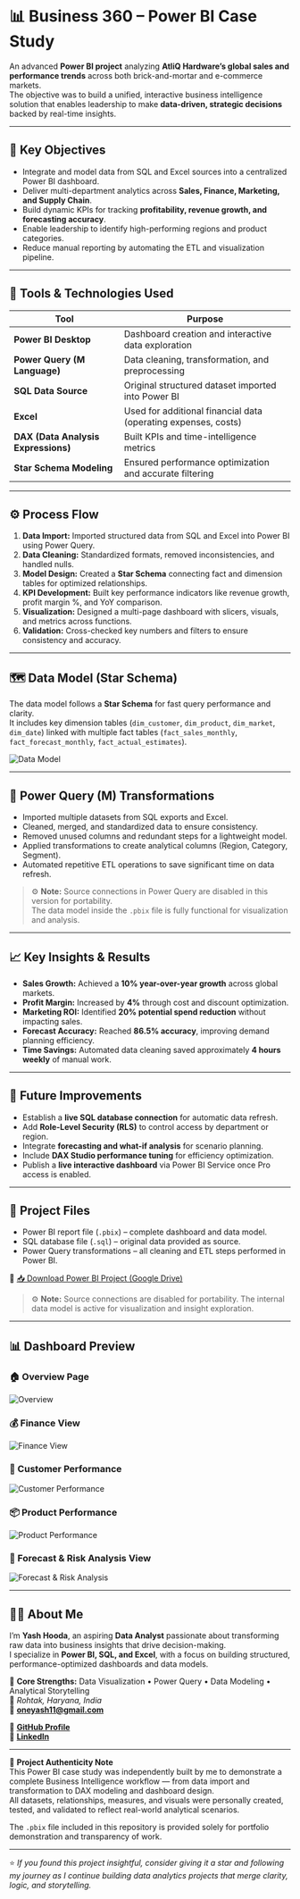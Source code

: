 # 📊 Business 360 – Power BI Case Study  

An advanced **Power BI project** analyzing **AtliQ Hardware’s global sales and performance trends** across both brick-and-mortar and e-commerce markets.  
The objective was to build a unified, interactive business intelligence solution that enables leadership to make **data-driven, strategic decisions** backed by real-time insights.

---

## 🎯 Key Objectives  
- Integrate and model data from SQL and Excel sources into a centralized Power BI dashboard.  
- Deliver multi-department analytics across **Sales, Finance, Marketing, and Supply Chain**.  
- Build dynamic KPIs for tracking **profitability, revenue growth, and forecasting accuracy**.  
- Enable leadership to identify high-performing regions and product categories.  
- Reduce manual reporting by automating the ETL and visualization pipeline.  

---

## 🧩 Tools & Technologies Used  

| Tool | Purpose |
|------|----------|
| **Power BI Desktop** | Dashboard creation and interactive data exploration |
| **Power Query (M Language)** | Data cleaning, transformation, and preprocessing |
| **SQL Data Source** | Original structured dataset imported into Power BI |
| **Excel** | Used for additional financial data (operating expenses, costs) |
| **DAX (Data Analysis Expressions)** | Built KPIs and time-intelligence metrics |
| **Star Schema Modeling** | Ensured performance optimization and accurate filtering |

---

## ⚙️ Process Flow  

1. **Data Import:** Imported structured data from SQL and Excel into Power BI using Power Query.  
2. **Data Cleaning:** Standardized formats, removed inconsistencies, and handled nulls.  
3. **Model Design:** Created a **Star Schema** connecting fact and dimension tables for optimized relationships.  
4. **KPI Development:** Built key performance indicators like revenue growth, profit margin %, and YoY comparison.  
5. **Visualization:** Designed a multi-page dashboard with slicers, visuals, and metrics across functions.  
6. **Validation:** Cross-checked key numbers and filters to ensure consistency and accuracy.

---

## 🗺️ Data Model (Star Schema)  

The data model follows a **Star Schema** for fast query performance and clarity.  
It includes key dimension tables (`dim_customer`, `dim_product`, `dim_market`, `dim_date`) linked with multiple fact tables (`fact_sales_monthly`, `fact_forecast_monthly`, `fact_actual_estimates`).  

![Data Model](DataModel.png)

---

## 🧼 Power Query (M) Transformations  

- Imported multiple datasets from SQL exports and Excel.  
- Cleaned, merged, and standardized data to ensure consistency.  
- Removed unused columns and redundant steps for a lightweight model.  
- Applied transformations to create analytical columns (Region, Category, Segment).  
- Automated repetitive ETL operations to save significant time on data refresh.  

> ⚙️ **Note:** Source connections in Power Query are disabled in this version for portability.  
> The data model inside the `.pbix` file is fully functional for visualization and analysis.

---

## 📈 Key Insights & Results  

- **Sales Growth:** Achieved a **10% year-over-year growth** across global markets.  
- **Profit Margin:** Increased by **4%** through cost and discount optimization.  
- **Marketing ROI:** Identified **20% potential spend reduction** without impacting sales.  
- **Forecast Accuracy:** Reached **86.5% accuracy**, improving demand planning efficiency.  
- **Time Savings:** Automated data cleaning saved approximately **4 hours weekly** of manual work.  

---

## 🚀 Future Improvements  

- Establish a **live SQL database connection** for automatic data refresh.  
- Add **Role-Level Security (RLS)** to control access by department or region.  
- Integrate **forecasting and what-if analysis** for scenario planning.  
- Include **DAX Studio performance tuning** for efficiency optimization.  
- Publish a **live interactive dashboard** via Power BI Service once Pro access is enabled.  

---

## 📎 Project Files  

- Power BI report file (`.pbix`) – complete dashboard and data model.  
- SQL database file (`.sql`) – original data provided as source.  
- Power Query transformations – all cleaning and ETL steps performed in Power BI.  

🔗 [📥 Download Power BI Project (Google Drive)](https://drive.google.com/uc?export=download&id=1GYlwJxiEfM2DaFqO9cdjtdxP3EQYYzD4)

> ⚙️ **Note:** Source connections are disabled for portability. The internal data model is active for visualization and insight exploration.

---

## 📊 Dashboard Preview  

### 🏠 Overview Page  
![Overview](Overview.png)  

### 💰 Finance View  
![Finance View](Finance_View.png)  

### 🤝 Customer Performance  
![Customer Performance](Customer_Performance.png)  

### 📦 Product Performance  
![Product Performance](Product_performance.png)  

### 🔮 Forecast & Risk Analysis View  
![Forecast & Risk Analysis](Supply_chain_view.png)

---

## 👨‍💻 About Me  

I’m **Yash Hooda**, an aspiring **Data Analyst** passionate about transforming raw data into business insights that drive decision-making.  
I specialize in **Power BI, SQL, and Excel**, with a focus on building structured, performance-optimized dashboards and data models.  

💼 **Core Strengths:** Data Visualization • Power Query • Data Modeling • Analytical Storytelling  
📍 *Rohtak, Haryana, India*  
📧 **oneyash11@gmail.com**  

🔗 **[GitHub Profile](https://github.com/11Yash1)**  
🔗 **[LinkedIn](www.linkedin.com/in/yash-hooda-14b84b22a)**  

---

🧾 **Project Authenticity Note**  
This Power BI case study was independently built by me to demonstrate a complete Business Intelligence workflow — from data import and transformation to DAX modeling and dashboard design.  
All datasets, relationships, measures, and visuals were personally created, tested, and validated to reflect real-world analytical scenarios.  

The `.pbix` file included in this repository is provided solely for portfolio demonstration and transparency of work.

---

⭐ *If you found this project insightful, consider giving it a star and following my journey as I continue building data analytics projects that merge clarity, logic, and storytelling.*
